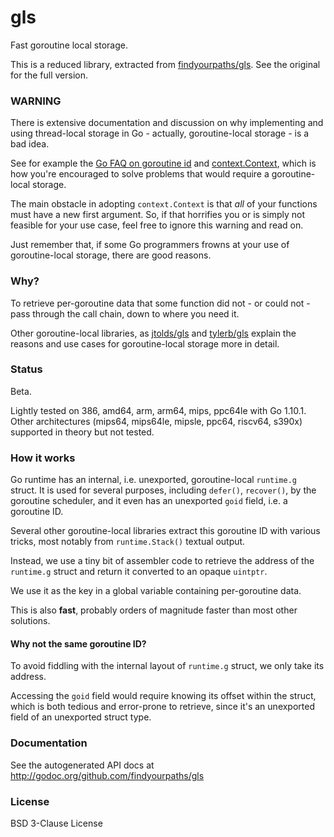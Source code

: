 gls
===

Fast goroutine local storage.

This is a reduced library, extracted from [findyourpaths/gls](https://github.com/findyourpaths/gls).
See the original for the full version.


### WARNING ###

There is extensive documentation and discussion on why implementing and using
thread-local storage in Go - actually, goroutine-local storage - is a bad idea.

See for example the [Go FAQ on goroutine id](https://golang.org/doc/faq#no_goroutine_id)
and [context.Context](https://blog.golang.org/context), which is how you're encouraged
to solve problems that would require a goroutine-local storage.

The main obstacle in adopting `context.Context` is that *all* of your functions
must have a new first argument. So, if that horrifies you or is simply not feasible
for your use case, feel free to ignore this warning and read on.

Just remember that, if some Go programmers frowns at your use of goroutine-local
storage, there are good reasons.

### Why? ###

To retrieve per-goroutine data that some function did not - or could not -
pass through the call chain, down to where you need it.

Other goroutine-local libraries, as [jtolds/gls](https://github.com/jtolds/gls)
and [tylerb/gls](https://github.com/tylerb/gls) explain the reasons
and use cases for goroutine-local storage more in detail.

### Status ###

Beta.

Lightly tested on 386, amd64, arm, arm64, mips, ppc64le with Go 1.10.1.
Other architectures (mips64, mips64le, mipsle, ppc64, riscv64, s390x) supported in theory but not tested.

### How it works ###

Go runtime has an internal, i.e. unexported, goroutine-local `runtime.g` struct.
It is used for several purposes, including `defer()`, `recover()`,
by the goroutine scheduler, and it even has an unexported `goid` field,
i.e. a goroutine ID.

Several other goroutine-local libraries extract this goroutine ID
with various tricks, most notably from `runtime.Stack()` textual output.

Instead, we use a tiny bit of assembler code to retrieve the address
of the `runtime.g` struct and return it converted to an opaque `uintptr`.

We use it as the key in a global variable containing per-goroutine data.

This is also **fast**, probably orders of magnitude faster than most other solutions.

#### Why not the same goroutine ID? ####

To avoid fiddling with the internal layout of `runtime.g` struct,
we only take its address.

Accessing the `goid` field would require knowing its offset within the struct,
which is both tedious and error-prone to retrieve, since it's an unexported
field of an unexported struct type.

### Documentation ###

See the autogenerated API docs at http://godoc.org/github.com/findyourpaths/gls

### License ###

BSD 3-Clause License

